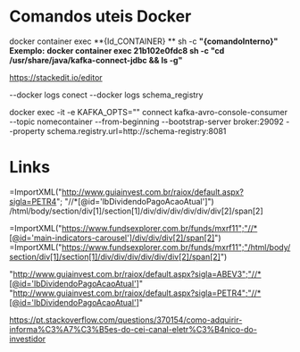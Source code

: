 Comandos uteis Docker 
===================

docker container exec **{Id_CONTAINER} ** sh -c **"{comandoInterno}"**
**Exemplo:** **docker container exec 21b102e0fdc8 sh -c "cd /usr/share/java/kafka-connect-jdbc && ls -g"**

https://stackedit.io/editor

--docker logs conect
--docker logs schema_registry

docker exec -it -e KAFKA_OPTS="" connect kafka-avro-console-consumer --topic nomecontainer --from-beginning --bootstrap-server broker:29092 --property schema.registry.url=http://schema-registry:8081                                                                                              




Links
===================

=ImportXML("http://www.guiainvest.com.br/raiox/default.aspx?sigla=PETR4";
"//*[@id='lbDividendoPagoAcaoAtual']")
/html/body/section/div[1]/section[1]/div/div/div/div/div/div[2]/span[2]


=ImportXML("https://www.fundsexplorer.com.br/funds/mxrf11";"//*[@id='main-indicators-carousel']/div/div/div[2]/span[2]")
=ImportXML("https://www.fundsexplorer.com.br/funds/mxrf11";"/html/body/section/div[1]/section[1]/div/div/div/div/div/div[2]/span[2]")


"http://www.guiainvest.com.br/raiox/default.aspx?sigla=ABEV3";"//*[@id='lbDividendoPagoAcaoAtual']"
"http://www.guiainvest.com.br/raiox/default.aspx?sigla=PETR4";"//*[@id='lbDividendoPagoAcaoAtual']"


https://pt.stackoverflow.com/questions/370154/como-adquirir-informa%C3%A7%C3%B5es-do-cei-canal-eletr%C3%B4nico-do-investidor
